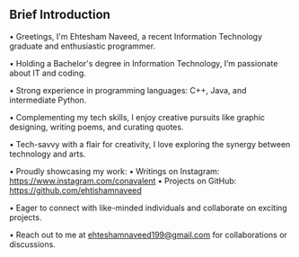 ## Brief Introduction
• Greetings, I'm Ehtesham Naveed, a recent Information Technology graduate and enthusiastic programmer.

• Holding a Bachelor's degree in Information Technology, I’m passionate about IT and coding.

• Strong experience in programming languages: C++, Java, and intermediate Python.

• Complementing my tech skills, I enjoy creative pursuits like graphic designing, writing poems, and curating quotes.

• Tech-savvy with a flair for creativity, I love exploring the synergy between technology and arts.

• Proudly showcasing my work:
 • Writings on Instagram: https://www.instagram.com/conavalent
 • Projects on GitHub: https://github.com/ehtishamnaveed

• Eager to connect with like-minded individuals and collaborate on exciting projects.

• Reach out to me at ehteshamnaveed199@gmail.com for collaborations or discussions.

